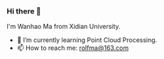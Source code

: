 ### Hi there 👋
I'm Wanhao Ma from Xidian University.
- 🌱 I’m currently learning Point Cloud Processing.
- 📫 How to reach me: rolfma@163.com
<!--
**rolfma19/rolfma19** is a ✨ _special_ ✨ repository because its `README.md` (this file) appears on your GitHub profile.

Here are some ideas to get you started:

- 🔭 I’m currently working on ...
- 🌱 I’m currently learning ...
- 👯 I’m looking to collaborate on ...
- 🤔 I’m looking for help with ...
- 💬 Ask me about ...
- 📫 How to reach me: ...
- 😄 Pronouns: ...
- ⚡ Fun fact: ...
-->
